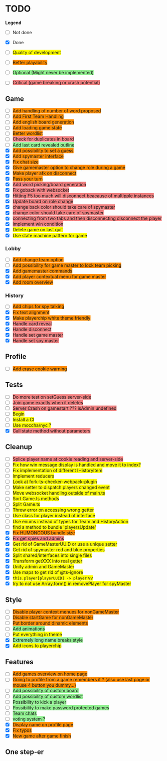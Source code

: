 # TODO

**Legend**
- [ ] Not done
- [x] Done
- [ ] <span style="background-color:yellow">Quality of development</span>
- [ ] <span style="background-color:darkorange">Better playability</span>
- [ ] <span style="background-color:lightgreen">Optional (Might never be implemented)</span>
- [ ] <span style="background-color:lightcoral">Critical (game breaking or crash potential)</span>


## Game

- [ ] <span style="background-color:darkorange   ">Add handling of number of word proposed</span>
- [ ] <span style="background-color:darkorange">Add First Team Handling</span>
- [ ] <span style="background-color:darkorange">Add english board generation</span>
- [ ] <span style="background-color:darkorange">Add loading game state</span>
- [ ] <span style="background-color:darkorange">Better wordlist</span>
- [ ] <span style="background-color:lightcoral">Check for duplicates in board</span>
- [ ] <span style="background-color:lightgreen">Add last card revealed outline</span>
- [x] <span style="background-color:darkorange">Add possibility to set a guess</span>
- [x] <span style="background-color:darkorange">Add spymaster interface</span>
- [x] <span style="background-color:darkorange">Fix chat size</span>
- [x] <span style="background-color:darkorange">Give gamemaster option to change role during a game</span>
- [x] <span style="background-color:darkorange">Make player afk on disconnect</span>
- [x] <span style="background-color:darkorange">Pass your turn</span>
- [x] <span style="background-color:lightcoral">Add word picking/board generation</span>
- [x] <span style="background-color:lightcoral">Fix goback with websocket</span>
- [x] <span style="background-color:lightcoral">Hitting F5 too much will disconnect beacause of multipple instances</span>
- [x] <span style="background-color:lightcoral">Update board on role change</span>
- [x] <span style="background-color:lightcoral">change back color should take care of spymaster</span>
- [x] <span style="background-color:lightcoral">change color should take care of spymaster</span>
- [x] <span style="background-color:lightcoral">connecting from two tabs and then disconnecting disconnect the player</span>
- [x] <span style="background-color:lightcoral">implement win condition</span>
- [x] <span style="background-color:yellow">Delete game on last quit</span>
- [x] <span style="background-color:yellow">Use state machine pattern for game</span>

### Lobby

- [ ] <span style="background-color:darkorange">Add change team option</span>
- [ ] <span style="background-color:darkorange">Add possibility for game master to lock team picking</span>
- [x] <span style="background-color:darkorange">Add gamemaster commands</span>
- [x] <span style="background-color:darkorange">Add player contextual menu for game master</span>
- [x] <span style="background-color:darkorange">Add room overview</span>

### History

- [ ] <span style="background-color:darkorange">Add chips for spy talking</span>
- [x] <span style="background-color:darkorange">Fix text alignment</span>
- [x] <span style="background-color:darkorange">Make playerchip white theme friendly</span>
- [x] <span style="background-color:lightcoral">Handle card reveal</span>
- [x] <span style="background-color:lightcoral">Handle disconnect</span>
- [x] <span style="background-color:lightcoral">Handle set game master</span>
- [x] <span style="background-color:lightcoral">Handle set spy master</span>

## Profile

- [ ] <span style="background-color:darkorange">Add erase cookie warning</span>

## Tests

- [ ] <span style="background-color:lightcoral">Do more test on setGuess server-side</span>
- [ ] <span style="background-color:lightcoral">Join game exactly when it deletes</span>
- [ ] <span style="background-color:lightcoral">Server Crash on gamestart ??? isAdmin undefined</span>
- [ ] <span style="background-color:yellow">Begin</span>
- [ ] <span style="background-color:yellow">Install a CI</span>
- [ ] <span style="background-color:yellow">Use moccha/nyc ?</span>
- [x] <span style="background-color:lightcoral">Call state method without parameters</span>

## Cleanup

- [ ] <span style="background-color:lightcoral">Splice player name at cookie reading and server-side</span>
- [ ] <span style="background-color:yellow">Fix how win message display is handled and move it to index?</span>
- [ ] <span style="background-color:yellow">Fix implementation of different IHistoryItem</span>
- [ ] <span style="background-color:yellow">Implement reducers</span>
- [ ] <span style="background-color:yellow">Look at fork-ts-checker-webpack-plugin</span>
- [ ] <span style="background-color:yellow">Make setter to dispatch players changed event</span>
- [ ] <span style="background-color:yellow">Move websocket handling outside of main.ts</span>
- [ ] <span style="background-color:yellow">Sort Game.ts methods</span>
- [ ] <span style="background-color:yellow">Split Game.ts</span>
- [ ] <span style="background-color:yellow">Throw error on accessing wrong getter</span>
- [ ] <span style="background-color:yellow">Use class for player instead of interface</span>
- [ ] <span style="background-color:yellow">Use enums instead of types for Team and HistoryAction</span>
- [ ] <span style="background-color:yellow">find a method to bundle 'playersUpdate'</span>
- [x] <span style="background-color:darkorange">Fix HUMONGOUS bundle size</span>
- [x] <span style="background-color:lightcoral">Fix get spies and admins</span>
- [x] <span style="background-color:yellow">Get rid of GameMasterUUID or use a unique setter</span>
- [x] <span style="background-color:yellow">Get rid of spymaster red and blue properties</span>
- [x] <span style="background-color:yellow">Split shared/interfaces into single files</span>
- [x] <span style="background-color:yellow">Transform getXXX into real getter</span>
- [x] <span style="background-color:yellow">Unify admin and GameMaster</span>
- [x] <span style="background-color:yellow">Use maps to get rid of @ts-ignore</span>
- [x] <span style="background-color:yellow">`this.player[playerUUID] -> player` vv</span>
- [x] <span style="background-color:yellow">try to not use Array.form() in removePlayer for spyMaster</span>

## Style

- [ ] <span style="background-color:darkorange">Disable player context menues for nonGameMaster</span>
- [ ] <span style="background-color:darkorange">Disable startGame for nonGameMaster</span>
- [ ] <span style="background-color:darkorange">Put border around dinamic elements</span>
- [ ] <span style="background-color:lightgreen">Add animations</span>
- [ ] <span style="background-color:yellow">Put everything in theme</span>
- [x] <span style="background-color:lightgreen">Extremely long name breaks style</span>
- [x] <span style="background-color:yellow">Add icons to playerchip</span>

## Features

- [ ] <span style="background-color:darkorange">Add games overview on home page</span>
- [ ] <span style="background-color:darkorange">Going to profile from a game remembers it ? (also use last page or mouse 4 button you dummy...)</span>
- [ ] <span style="background-color:lightgreen">Add possibility of custom board</span>
- [ ] <span style="background-color:lightgreen">Add possibility of custom wordlist</span>
- [ ] <span style="background-color:lightgreen">Possibility to kick a player</span>
- [ ] <span style="background-color:lightgreen">Possibility to make password protected games</span>
- [ ] <span style="background-color:lightgreen">Team chats</span>
- [ ] <span style="background-color:lightgreen">voting system ?</span>
- [x] <span style="background-color:darkorange">Display name on profile page</span>
- [x] <span style="background-color:darkorange">Fix typos</span>
- [x] <span style="background-color:darkorange">New game after game finish</span>

## One step-er
